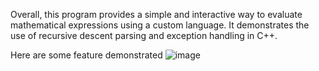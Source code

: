 Overall, this program provides a simple and interactive way to evaluate mathematical expressions using a custom language. 
It demonstrates the use of recursive descent parsing and exception handling in C++.

Here are some feature demonstrated
![image](https://github.com/user-attachments/assets/b6b31894-6a8f-45b9-afcb-d0bfc78cefb9)
